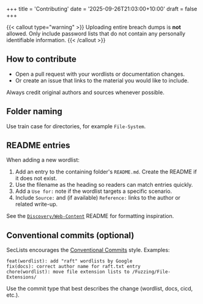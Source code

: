 +++
title = 'Contributing'
date = '2025-09-26T21:03:00+10:00'
draft = false
+++

{{< callout type="warning" >}}
Uploading entire breach dumps is **not** allowed. Only include password lists that do not contain any personally identifiable information.
{{< /callout >}}

## How to contribute

- Open a pull request with your wordlists or documentation changes.
- Or create an issue that links to the material you would like to include.

Always credit original authors and sources whenever possible.

## Folder naming

Use train case for directories, for example `File-System`.

## README entries

When adding a new wordlist:

1. Add an entry to the containing folder's `README.md`. Create the README if it does not exist.
2. Use the filename as the heading so readers can match entries quickly.
3. Add a `Use for:` note if the wordlist targets a specific scenario.
4. Include `Source:` and (if available) `Reference:` links to the author or related write-up.

See the [`Discovery/Web-Content`](https://github.com/danielmiessler/SecLists/tree/master/Discovery/Web-Content) README for formatting inspiration.

## Conventional commits (optional)

SecLists encourages the [Conventional Commits](https://www.conventionalcommits.org/en/v1.0.0/) style. Examples:

```
feat(wordlist): add "raft" wordlists by Google
fix(docs): correct author name for raft.txt entry
chore(wordlist): move file extension lists to /Fuzzing/File-Extensions/
```

Use the commit type that best describes the change (wordlist, docs, cicd, etc.).
